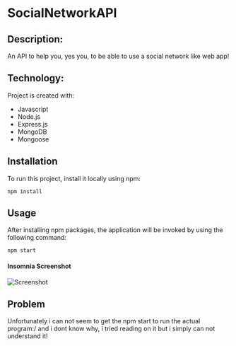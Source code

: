 # SocialNetworkAPI

## Description:

An API to help you, yes you, to be able to use a social network like web app!

## Technology:

Project is created with:

- Javascript
- Node.js
- Express.js
- MongoDB
- Mongoose

## Installation

To run this project, install it locally using npm:

```
npm install
```

## Usage

After installing npm packages, the application will be invoked by using the following command:

```
npm start
```



#### Insomnia Screenshot

![Screenshot](./screenshots/error.png/Screenshot%202024-08-06%20at%2011.23.04 PM.png)




## Problem
Unfortunately i can not seem to get the npm start to run the actual program:/ and i dont know why, i tried reading on it but i simply can not understand it! 

